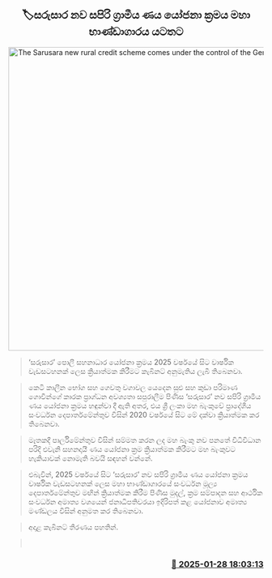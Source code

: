 <p align='center'><b><h2 align='center' title='The Sarusara new rural credit scheme comes under the control of the General Treasury'>🏷සරුසාර නව සපිරි ග්‍රාමීය ණය යෝජනා ක්‍රමය මහා භාණ්ඩාගාරය යටතට</h2></b></p>
<p align='center'><img src='https://helakuru.sgp1.cdn.digitaloceanspaces.com/esana/images/lib/cabinet-updates[1].jpg' width='600' alt='The Sarusara new rural credit scheme comes under the control of the General Treasury'></p>

> ‘සරුසාර’ පොලී සහනාධාර යෝජනා ක්‍රමය 2025 වර්ෂයේ සිට වාර්ෂික වැඩසටහනක් ලෙස ක්‍රියාත්මක කිරීමට කැබිනට් අනුමැතිය ලැබී තිබෙනවා.

> කෙටි කාලීන භෝග සහ ගෙවතු වගාවල යෙදෙන සුළු සහ කුඩා පරිමාණ ගොවීන්ගේ කාරක ප්‍රාග්ධන අවශ්‍යතා සපුරාලීම පිණිස ‘සරුසාර’ නව සපිරි ග්‍රාමීය ණය යෝජනා ක්‍රමය හඳුන්වා දී ඇති අතර, එය ශ්‍රී ලංකා මහ බැංකුවේ ප්‍රාදේශීය සංවර්ධන දෙපාර්තමේන්තුව විසින් 2020 වර්ෂයේ සිට මේ දක්වා ක්‍රියාත්මක කර තිබෙනවා.

> මෑතකදී පාර්ලිමේන්තුව විසින් සම්මත කරන ලද මහ බැංකු නව පනතේ විධිවිධාන පරිදි එවැනි සහනදායී ණය යෝජනා ක්‍රම ක්‍රියාත්මක කිරීමට මහ බැංකුවට හැකියාවක් නොමැති බවයි සඳහන් වන්නේ.

> එබැවින්, 2025 වර්ෂයේ සිට ‘සරුසාර’ නව සපිරි ග්‍රාමීය ණය යෝජනා ක්‍රමය වාර්ෂික වැඩසටහනක් ලෙස මහා භාණ්ඩාගාරයේ සංවර්ධන මූල්‍ය දෙපාර්තමේන්තුව මඟින් ක්‍රියාත්මක කිරීම පිණිස මුදල්, ක්‍රම සම්පාදන සහ ආර්ථික සංවර්ධන අමාත්‍ය වශයෙන් ජනාධිපතිවරයා ඉදිරිපත් කළ යෝජනාව අමාත්‍ය මණ්ඩලය විසින් අනුමත කර තිබෙනවා.

> අදාළ කැබිනට් තීරණය පහතින්.

>  



<h3 align='right'><a href='https://www.helakuru.lk/esana/p/106964/'>📅 2025-01-28 18:03:13</a></h3>
